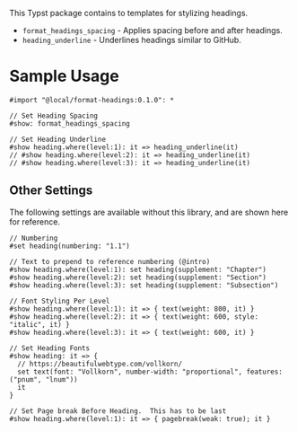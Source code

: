 This Typst package contains to templates for stylizing headings.

* `format_headings_spacing` - Applies spacing before and after headings.
* `heading_underline` - Underlines headings similar to GitHub.


# Sample Usage

```typst
#import "@local/format-headings:0.1.0": *

// Set Heading Spacing
#show: format_headings_spacing

// Set Heading Underline
#show heading.where(level:1): it => heading_underline(it)
// #show heading.where(level:2): it => heading_underline(it)
// #show heading.where(level:3): it => heading_underline(it)
```

## Other Settings

The following settings are available without this library, and are shown here for reference.

```typst
// Numbering
#set heading(numbering: "1.1")

// Text to prepend to reference numbering (@intro)
#show heading.where(level:1): set heading(supplement: "Chapter")
#show heading.where(level:2): set heading(supplement: "Section")
#show heading.where(level:3): set heading(supplement: "Subsection")

// Font Styling Per Level
#show heading.where(level:1): it => { text(weight: 800, it) }
#show heading.where(level:2): it => { text(weight: 600, style: "italic", it) }
#show heading.where(level:3): it => { text(weight: 600, it) }

// Set Heading Fonts
#show heading: it => {
  // https://beautifulwebtype.com/vollkorn/
  set text(font: "Vollkorn", number-width: "proportional", features: ("pnum", "lnum"))
  it
}

// Set Page break Before Heading.  This has to be last
#show heading.where(level:1): it => { pagebreak(weak: true); it }
```
